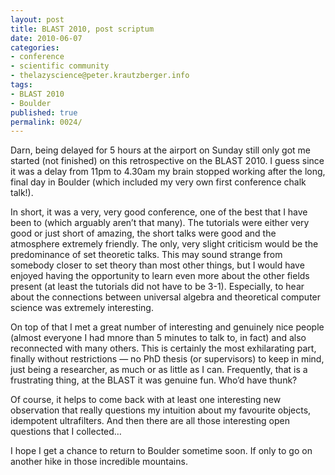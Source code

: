 ```yaml
---
layout: post
title: BLAST 2010, post scriptum
date: 2010-06-07
categories:
- conference
- scientific community
- thelazyscience@peter.krautzberger.info
tags:
- BLAST 2010
- Boulder
published: true
permalink: 0024/
---
```


Darn, being delayed for 5 hours at the airport on Sunday still only got me started (not finished) on this retrospective on the BLAST 2010. I guess since it was a delay from 11pm to 4.30am my brain stopped working after the long, final day in Boulder (which included my very own first conference chalk talk!).

In short, it was a very, very good conference, one of the best that I have been to (which arguably aren’t that many). The tutorials were either very good or just short of amazing, the short talks were good and the atmosphere extremely friendly. The only, very slight criticism would be the predominance of set theoretic talks. This may sound strange from somebody closer to set theory than most other things, but I would have enjoyed having the opportunity to learn even more about the other fields present (at least the tutorials did not have to be 3-1). Especially, to hear about the connections between universal algebra and theoretical computer science was extremely interesting.

On top of that I met a great number of interesting and genuinely nice people (almost everyone I had mnore than 5 minutes to talk to, in fact) and also reconnected with many others. This is certainly the most exhilarating part, finally without restrictions — no PhD thesis (or supervisors) to keep in mind, just being a researcher, as much or as little as I can. Frequently, that is a frustrating thing, at the BLAST it was genuine fun. Who’d have thunk?

Of course, it helps to come back with at least one interesting new observation that really questions my intuition about my favourite objects, idempotent ultrafilters. And then there are all those interesting open questions that I collected…

I hope I get a chance to return to Boulder sometime soon. If only to go on another hike in those incredible mountains.
